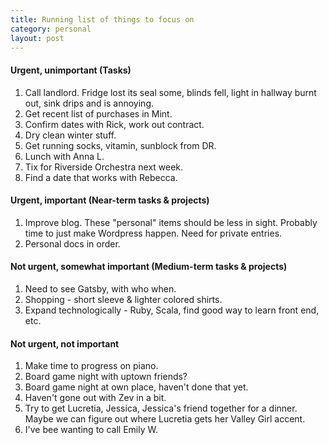 ```yaml
---
title: Running list of things to focus on
category: personal
layout: post
---
```


#### Urgent, unimportant (Tasks)

1.  Call landlord.  Fridge lost its seal some, blinds fell, light in hallway burnt out, sink drips and is annoying.
2.  Get recent list of purchases in Mint.
3.  Confirm dates with Rick, work out contract.
4.  Dry clean winter stuff.
5.  Get running socks, vitamin, sunblock from DR.
6.  Lunch with Anna L.
7.  Tix for Riverside Orchestra next week.
9.  Find a date that works with Rebecca.

#### Urgent, important (Near-term tasks & projects)

1.  Improve blog.  These "personal" items should be less in sight.  Probably time to just make Wordpress happen. Need for private entries.
2.  Personal docs in order.

#### Not urgent, somewhat important (Medium-term tasks & projects)

1.  Need to see Gatsby, with who when.
2.  Shopping - short sleeve & lighter colored shirts.
3.  Expand technologically - Ruby, Scala, find good way to learn front end, etc.

#### Not urgent, not important

1.  Make time to progress on piano.
1.  Board game night with uptown friends?
2.  Board game night at own place, haven't done that yet.
3.  Haven't gone out with Zev in a bit.
4.  Try to get Lucretia, Jessica, Jessica's friend together for a dinner.  Maybe we can figure out where Lucretia gets her Valley Girl accent.
7.  I've bee wanting to call Emily W.
